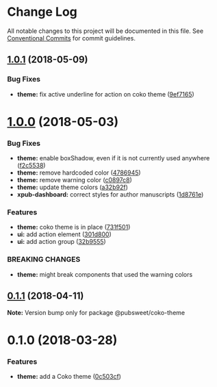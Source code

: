 # Change Log

All notable changes to this project will be documented in this file.
See [Conventional Commits](https://conventionalcommits.org) for commit guidelines.

<a name="1.0.1"></a>
## [1.0.1](https://gitlab.coko.foundation/pubsweet/pubsweet/compare/@pubsweet/coko-theme@1.0.0...@pubsweet/coko-theme@1.0.1) (2018-05-09)


### Bug Fixes

* **theme:** fix active underline for action on coko theme ([9ef7165](https://gitlab.coko.foundation/pubsweet/pubsweet/commit/9ef7165))




<a name="1.0.0"></a>
# [1.0.0](https://gitlab.coko.foundation/pubsweet/pubsweet/compare/@pubsweet/coko-theme@0.1.1...@pubsweet/coko-theme@1.0.0) (2018-05-03)


### Bug Fixes

* **theme:** enable boxShadow, even if it is not currently used anywhere ([f2c5538](https://gitlab.coko.foundation/pubsweet/pubsweet/commit/f2c5538))
* **theme:** remove hardcoded color ([4786945](https://gitlab.coko.foundation/pubsweet/pubsweet/commit/4786945))
* **theme:** remove warning color ([c0897c8](https://gitlab.coko.foundation/pubsweet/pubsweet/commit/c0897c8))
* **theme:** update theme colors ([a32b92f](https://gitlab.coko.foundation/pubsweet/pubsweet/commit/a32b92f))
* **xpub-dashboard:** correct styles for author manuscripts ([1d8761e](https://gitlab.coko.foundation/pubsweet/pubsweet/commit/1d8761e))


### Features

* **theme:** coko theme is in place ([731f501](https://gitlab.coko.foundation/pubsweet/pubsweet/commit/731f501))
* **ui:** add action element ([301d800](https://gitlab.coko.foundation/pubsweet/pubsweet/commit/301d800))
* **ui:** add action group ([32b9555](https://gitlab.coko.foundation/pubsweet/pubsweet/commit/32b9555))


### BREAKING CHANGES

* **theme:** might break components that used the warning colors




<a name="0.1.1"></a>
## [0.1.1](https://gitlab.coko.foundation/pubsweet/pubsweet/compare/@pubsweet/coko-theme@0.1.0...@pubsweet/coko-theme@0.1.1) (2018-04-11)




**Note:** Version bump only for package @pubsweet/coko-theme

<a name="0.1.0"></a>
# 0.1.0 (2018-03-28)


### Features

* **theme:** add a Coko theme ([0c503cf](https://gitlab.coko.foundation/pubsweet/pubsweet/commit/0c503cf))
